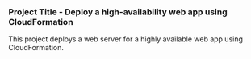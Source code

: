 ### Project Title - Deploy a high-availability web app using CloudFormation
This project deploys a web server for a highly available web app using CloudFormation.